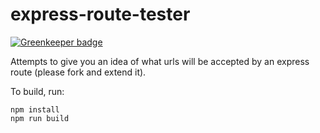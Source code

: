 express-route-tester
====================

[![Greenkeeper badge](https://badges.greenkeeper.io/ForbesLindesay/express-route-tester.svg)](https://greenkeeper.io/)

Attempts to give you an idea of what urls will be accepted by an express route (please fork and extend it).

To build, run:

```
npm install
npm run build
```
